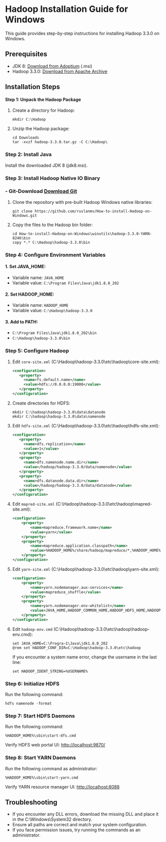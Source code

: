 # Hadoop Installation Guide for Windows

This guide provides step-by-step instructions for installing Hadoop 3.3.0 on Windows.

## Prerequisites

- JDK 8: [Download from Adoptium](https://adoptium.net/temurin/releases/?os=windows&arch=x64&package=jdk&version=8) (.msi)
- Hadoop 3.3.0: [Download from Apache Archive](https://archive.apache.org/dist/hadoop/common/hadoop-3.3.0/hadoop-3.3.0.tar.gz)

## Installation Steps

#### Step 1: Unpack the Hadoop Package

1. Create a directory for Hadoop:
   ```
   mkdir C:\Hadoop
   ```

2. Unzip the Hadoop package:
   ```
   cd Downloads
   tar -xvzf hadoop-3.3.0.tar.gz -C C:\Hadoop\
   ```

### Step 2: Install Java

Install the downloaded JDK 8 (jdk8.msi).

### Step 3: Install Hadoop Native IO Binary

### - Git-Download [Download Git](https://github.com/git-for-windows/git/releases/download/v2.47.1.windows.1/Git-2.47.1-64-bit.exe)

1. Clone the repository with pre-built Hadoop Windows native libraries:
   ```
   git clone https://github.com/ruslanmv/How-to-install-Hadoop-on-Windows.git
   ```

2. Copy the files to the Hadoop bin folder:
   ```
   cd How-to-install-Hadoop-on-Windows\winutils\hadoop-3.3.0-YARN-8246\bin
   copy *.* C:\Hadoop\hadoop-3.3.0\bin
   ```

### Step 4: Configure Environment Variables

#### 1. Set JAVA_HOME:
   - Variable name: `JAVA_HOME`
   - Variable value: `C:\Program Files\Java\jdk1.8.0_202`

#### 2. Set HADOOP_HOME:
   - Variable name: `HADOOP_HOME`
   - Variable value: `C:\Hadoop\hadoop-3.3.0`

#### 3. Add to PATH:
   - `C:\Program Files\Java\jdk1.8.0_202\bin`
   - `C:\Hadoop\hadoop-3.3.0\bin`

### Step 5: Configure Hadoop

1. Edit `core-site.xml` (C:\Hadoop\hadoop-3.3.0\etc\hadoop\core-site.xml):
   ```xml
   <configuration>
      <property>
        <name>fs.default.name</name>
        <value>hdfs://0.0.0.0:19000</value>
      </property>
   </configuration>
   ```

2. Create directories for HDFS:
   ```
   mkdir C:\hadoop\hadoop-3.3.0\data\datanode
   mkdir C:\hadoop\hadoop-3.3.0\data\namenode
   ```

3. Edit `hdfs-site.xml` (C:\Hadoop\hadoop-3.3.0\etc\hadoop\hdfs-site.xml):
   ```xml
   <configuration>
      <property>
        <name>dfs.replication</name>
        <value>1</value>
      </property>
      <property>
        <name>dfs.namenode.name.dir</name>
        <value>/hadoop/hadoop-3.3.0/data/namenode</value>
      </property>
      <property>
        <name>dfs.datanode.data.dir</name>
        <value>/hadoop/hadoop-3.3.0/data/datanode</value>
      </property>
   </configuration>
   ```

4. Edit `mapred-site.xml` (C:\Hadoop\hadoop-3.3.0\etc\hadoop\mapred-site.xml):
   ```xml
   <configuration>
       <property>
           <name>mapreduce.framework.name</name>
           <value>yarn</value>
       </property>
       <property> 
           <name>mapreduce.application.classpath</name>
           <value>%HADOOP_HOME%/share/hadoop/mapreduce/*,%HADOOP_HOME%/share/hadoop/mapreduce/lib/*,%HADOOP_HOME%/share/hadoop/common/*,%HADOOP_HOME%/share/hadoop/common/lib/*,%HADOOP_HOME%/share/hadoop/yarn/*,%HADOOP_HOME%/share/hadoop/yarn/lib/*,%HADOOP_HOME%/share/hadoop/hdfs/*,%HADOOP_HOME%/share/hadoop/hdfs/lib/*</value>
       </property>
   </configuration>
   ```

5. Edit `yarn-site.xml` (C:\Hadoop\hadoop-3.3.0\etc\hadoop\yarn-site.xml):
   ```xml
   <configuration>
       <property>
           <name>yarn.nodemanager.aux-services</name>
           <value>mapreduce_shuffle</value>
       </property>
       <property>
           <name>yarn.nodemanager.env-whitelist</name>
           <value>JAVA_HOME,HADOOP_COMMON_HOME,HADOOP_HDFS_HOME,HADOOP_CONF_DIR,CLASSPATH_PREPEND_DISTCACHE,HADOOP_YARN_HOME,HADOOP_MAPRED_HOME</value>
       </property>
   </configuration>
   ```

6. Edit `hadoop-env.cmd` (C:\Hadoop\hadoop-3.3.0\etc\hadoop\hadoop-env.cmd):
   ```
   set JAVA_HOME=C:\Progra~1\Java\jdk1.8.0_202
   @rem set HADOOP_CONF_DIR=C:\Hadoop\hadoop-3.3.0\etc\hadoop
   ```

   If you encounter a system name error, change the username in the last line:
   ```
   set HADOOP_IDENT_STRING=%USERNAME%
   ```

### Step 6: Initialize HDFS

Run the following command:
```
hdfs namenode -format
```

### Step 7: Start HDFS Daemons

Run the following command:
```
%HADOOP_HOME%\sbin\start-dfs.cmd
```

Verify HDFS web portal UI: [http://localhost:9870/](http://localhost:9870/)

### Step 8: Start YARN Daemons

Run the following command as administrator:
```
%HADOOP_HOME%\sbin\start-yarn.cmd
```

Verify YARN resource manager UI: [http://localhost:8088](http://localhost:8088)

## Troubleshooting

- If you encounter any DLL errors, download the missing DLL and place it in the C:\Windows\System32 directory.
- Ensure all paths are correct and match your system configuration.
- If you face permission issues, try running the commands as an administrator.

